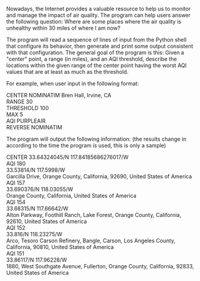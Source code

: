 Nowadays, the Internet provides a valuable resource to help us to monitor and manage the impact of air quality. The program can help users answer the following question: 
Where are some places where the air quality is unhealthy within 30 miles of where I am now?

The program will read a sequence of lines of input from the Python shell that configure its behavior, then generate and print some output consistent with that configuration. 
The general goal of the program is this: Given a "center" point, a range (in miles), and an AQI threshold, describe the locations within the given range of the center point 
having the  worst AQI values that are at least as much as the threshold. 

For example, when user input in the following format:

CENTER NOMINATIM Bren Hall, Irvine, CA\
RANGE 30\
THRESHOLD 100\
MAX 5\
AQI PURPLEAIR\
REVERSE NOMINATIM

The program will output the following information: (the results change in according to the time the program is used, this is only a sample)

CENTER 33.64324045/N 117.84185686276017/W\
AQI 180\
33.53814/N 117.5998/W\
Garcilla Drive, Orange County, California, 92690, United States of America\
AQI 157\
33.690376/N 118.03055/W\
Orange County, California, United States of America\
AQI 154\
33.68315/N 117.66642/W\
Alton Parkway, Foothill Ranch, Lake Forest, Orange County, California, 92610, United States of America\
AQI 152\
33.816/N 118.23275/W\
Arco, Tesoro Carson Refinery, Bangle, Carson, Los Angeles County, California, 90810, United States of America\
AQI 151\
33.86117/N 117.96228/W\
1880, West Southgate Avenue, Fullerton, Orange County, California, 92833, United States of America




